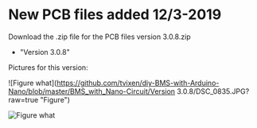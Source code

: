 # New PCB files added 12/3-2019

Download the .zip file for the PCB files version 3.0.8.zip

 * "Version 3.0.8"
 
Pictures for this version:


![Figure what](https://github.com/tvixen/diy-BMS-with-Arduino-Nano/blob/master/BMS_with_Nano-Circuit/Version 3.0.8/DSC_0835.JPG?raw=true "Figure")


![Figure what](https://github.com/tvixen/diy-BMS-with-Arduino-Nano/blob/master/BMS_with_Nano-Circuit/Nano.JPG?raw=true "Figure")

